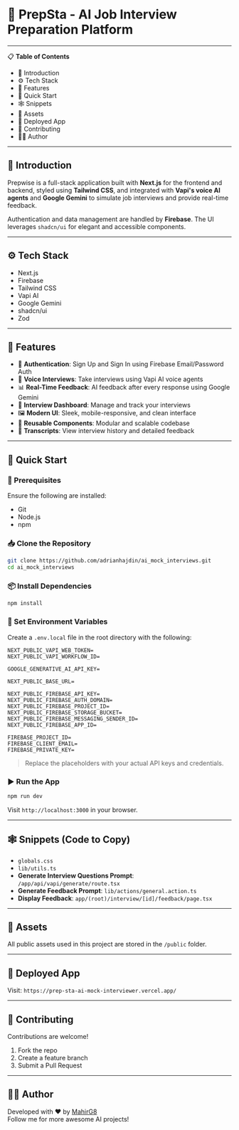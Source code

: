 # 🎤 PrepSta - AI Job Interview Preparation Platform

---

📋 **Table of Contents**
- 🤖 Introduction
- ⚙️ Tech Stack
- 🔋 Features
- 🤸 Quick Start
- 🕸️ Snippets
- 🔗 Assets
- 🚀 Deployed App
- 🤝 Contributing
- 🙋‍♂️ Author


---

## 🤖 Introduction

Prepwise is a full-stack application built with **Next.js** for the frontend and backend, styled using **Tailwind CSS**, and integrated with **Vapi's voice AI agents** and **Google Gemini** to simulate job interviews and provide real-time feedback.

Authentication and data management are handled by **Firebase**. The UI leverages `shadcn/ui` for elegant and accessible components.

---

## ⚙️ Tech Stack

- Next.js
- Firebase
- Tailwind CSS
- Vapi AI
- Google Gemini
- shadcn/ui
- Zod

---

## 🔋 Features

- 🔐 **Authentication**: Sign Up and Sign In using Firebase Email/Password Auth
- 🎤 **Voice Interviews**: Take interviews using Vapi AI voice agents
- 📊 **Real-Time Feedback**: AI feedback after every response using Google Gemini
- 🧭 **Interview Dashboard**: Manage and track your interviews
- 🖼️ **Modern UI**: Sleek, mobile-responsive, and clean interface
- 🧱 **Reusable Components**: Modular and scalable codebase
- 📄 **Transcripts**: View interview history and detailed feedback

---

## 🤸 Quick Start

### 🔧 Prerequisites

Ensure the following are installed:

- Git
- Node.js
- npm

### 📥 Clone the Repository

```bash
git clone https://github.com/adrianhajdin/ai_mock_interviews.git
cd ai_mock_interviews
```

### 📦 Install Dependencies

```bash
npm install
```

### 🔐 Set Environment Variables

Create a `.env.local` file in the root directory with the following:

```env
NEXT_PUBLIC_VAPI_WEB_TOKEN=
NEXT_PUBLIC_VAPI_WORKFLOW_ID=

GOOGLE_GENERATIVE_AI_API_KEY=

NEXT_PUBLIC_BASE_URL=

NEXT_PUBLIC_FIREBASE_API_KEY=
NEXT_PUBLIC_FIREBASE_AUTH_DOMAIN=
NEXT_PUBLIC_FIREBASE_PROJECT_ID=
NEXT_PUBLIC_FIREBASE_STORAGE_BUCKET=
NEXT_PUBLIC_FIREBASE_MESSAGING_SENDER_ID=
NEXT_PUBLIC_FIREBASE_APP_ID=

FIREBASE_PROJECT_ID=
FIREBASE_CLIENT_EMAIL=
FIREBASE_PRIVATE_KEY=
```

> Replace the placeholders with your actual API keys and credentials.

### ▶️ Run the App

```bash
npm run dev
```

Visit `http://localhost:3000` in your browser.

---

## 🕸️ Snippets (Code to Copy)

- `globals.css`
- `lib/utils.ts`
- **Generate Interview Questions Prompt**: `/app/api/vapi/generate/route.tsx`
- **Generate Feedback Prompt**: `lib/actions/general.action.ts`
- **Display Feedback**: `app/(root)/interview/[id]/feedback/page.tsx`

---

## 🔗 Assets

All public assets used in this project are stored in the `/public` folder.

---

## 🚀 Deployed App

Visit: `https://prep-sta-ai-mock-interviewer.vercel.app/`


---

## 🤝 Contributing

Contributions are welcome!  
1. Fork the repo  
2. Create a feature branch  
3. Submit a Pull Request

---

## 🙋‍♂️ Author

Developed with ❤️ by [MahirG8](https://github.com/mahirg8)  
Follow me for more awesome AI projects!
